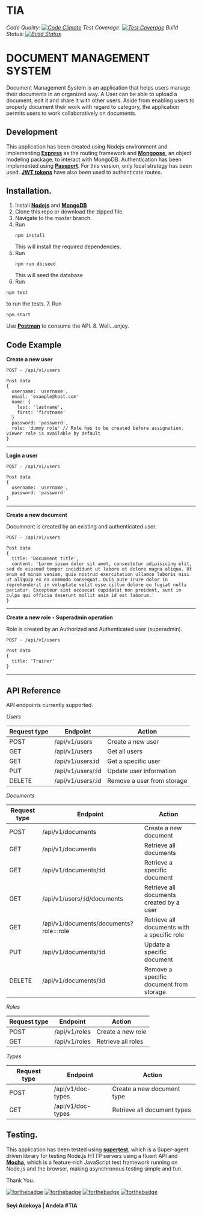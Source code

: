 # TIA

###### Code Quality: [![Code Climate](https://codeclimate.com/github/sheyooo/dms-front/badges/gpa.svg)](https://codeclimate.com/github/sheyooo/dms-front)  Test Coverage: [![Test Coverage](https://codeclimate.com/github/sheyooo/dms-front/badges/coverage.svg)](https://codeclimate.com/github/sheyooo/dms-front/coverage)  Build Status: [![Build Status](https://travis-ci.org/sheyooo/dms-front.svg?branch=master)](https://travis-ci.org/sheyooo/dms-front)

DOCUMENT MANAGEMENT SYSTEM
==========================

Document Management System is an application that helps users manage their documents in an organized way. A User can be able to upload a document, edit it and share it with other users. Aside from enabling users to properly document their work with regard to category, the application permits users to work collaboratively on documents.

Development
-----------
This application has been created using Nodejs environment and implementing [**Express**](http://expressjs.com/) as the routing framework and [**Mongoose**](http://mongoosejs.com/), an object modeling package, to interact with MongoDB. Authentication has been implemented using [**Passport**](http://passportjs.org/). For this version, only local strategy has been used. [**JWT tokens**](https://jwt.io/) have also been used to authenticate routes.

Installation.
-------------
1. Install [**Nodejs**](www.nodejs.org) and [**MongoDB**](www.mongodb.org)
2. Clone this repo or download the zipped file.
3. Navigate to the master branch.
4. Run
    ```
    npm install

    ```
    This will install the required dependencies.
5. Run
    ```
    npm run db:seed

    ```
    This will seed the database
6. Run
  ```
  npm test

  ```
  to run the tests.
7. Run
  ```
  npm start

  ```
  Use [**Postman**](https://www.getpostman.com/) to consume the API.
8. Well...enjoy.

## Code Example

**Create a new user**
```
POST - /api/v1/users

Post data
{
  username: 'username',
  email: 'example@host.com'
  name: {
    last: 'lastname',
    first: 'firstname'
  }
  password: 'password',
  role: 'dummy role' // Role has to be created before assignation. viewer role is available by default
}
```

**********

**Login a user**
```
POST - /api/v1/users

Post data
{
  username: 'username',
  password: 'password'
}
```

**********

**Create a new document**

Documnent is created by an existing and authenticated user.

```
POST - /api/v1/users

Post data
{
  title: 'Documnent title',
  content: 'Lorem ipsum dolor sit amet, consectetur adipisicing elit, sed do eiusmod tempor incididunt ut labore et dolore magna aliqua. Ut  enim ad minim veniam, quis nostrud exercitation ullamco laboris nisi ut aliquip ex ea commodo consequat. Duis aute irure dolor in reprehenderit in voluptate velit esse cillum dolore eu fugiat nulla pariatur. Excepteur sint occaecat cupidatat non proident, sunt in culpa qui officia deserunt mollit anim id est laborum.'
}
```

***********

**Create a new role - Superadmin operation**

Role is created by an Authorized and Authenticated user (superadmin).

```
POST - /api/v1/users

Post data
{
  title: 'Trainer'
}
```

**********

## API Reference

API endpoints currently supported.

_*Users*_

Request type | Endpoint | Action
------------ | -------- | ------
POST | /api/v1/users | Create a new user
GET | /api/v1/users | Get all users
GET | /api/v1/users:id | Get a specific user
PUT | /api/v1/users/:id | Update user information
DELETE | /api/v1/users/:id | Remove a user from storage

_*Documents*_

Request type | Endpoint | Action
------------ | -------- | ------
POST | /api/v1/documents | Create a new document
GET | /api/v1/documents | Retrieve all documents
GET | /api/v1/documents/:id | Retrieve a specific document
GET | /api/v1/users/:id/documents | Retrieve all documents created by a user
GET | /api/v1/documents/documents?role=:role | Retrieve all documents with a specific role
PUT | /api/v1/documents/:id | Update a specific document
DELETE | /api/v1/documents/:id | Remove a specific document from storage


_*Roles*_

Request type | Endpoint | Action
------------ | -------- | ------
POST | /api/v1/roles | Create a new role
GET | /api/v1/roles | Retrieve all roles

_*Types*_

Request type | Endpoint | Action
------------ | -------- | ------
POST | /api/v1/doc-types | Create a new document type
GET | /api/v1/doc-types | Retrieve all document types

Testing.
--------
This application has been tested using [**supertest**](https://www.npmjs.com/package/supertest), which is a Super-agent driven library for testing Node.js HTTP servers using a fluent API and [**Mocha**](https://mochajs.org), which is a feature-rich JavaScript test framework running on Node.js and the browser, making asynchronous testing simple and fun.

Thank You.

[![forthebadge](http://forthebadge.com/images/badges/powered-by-electricity.svg)](http://forthebadge.com) [![forthebadge](http://forthebadge.com/images/badges/built-with-love.svg)](http://forthebadge.com) [![forthebadge](http://forthebadge.com/images/badges/built-by-developers.svg)](http://forthebadge.com) [![forthebadge](http://forthebadge.com/images/badges/built-with-swag.svg)](http://forthebadge.com)

#### Seyi Adekoya | Andela #TIA
